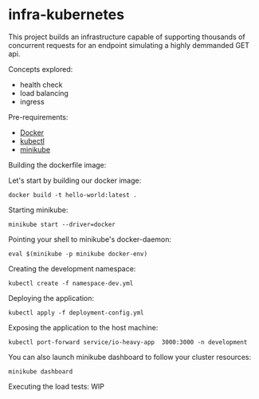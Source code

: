 # infra-kubernetes

This project builds an infrastructure capable of supporting thousands of concurrent requests for an endpoint simulating a highly demmanded GET api.

Concepts explored:
- health check
- load balancing
- ingress


Pre-requirements:
- [Docker](https://docs.docker.com/engine/install/)
- [kubectl](https://kubernetes.io/docs/tasks/tools/)
- [minikube](https://minikube.sigs.k8s.io/docs/start/)


Building the dockerfile image:

Let's start by building our docker image:
```
docker build -t hello-world:latest .
```

Starting minikube:
```
minikube start --driver=docker
```

Pointing your shell to minikube's docker-daemon:
```
eval $(minikube -p minikube docker-env)
```

Creating the development namespace:
```
kubectl create -f namespace-dev.yml
```

Deploying the application:
```
kubectl apply -f deployment-config.yml
```

Exposing the application to the host machine:
```
kubectl port-forward service/io-heavy-app  3000:3000 -n development
```

You can also launch minikube dashboard to follow your cluster resources:
```
minikube dashboard
```

Executing the load tests:
WIP
